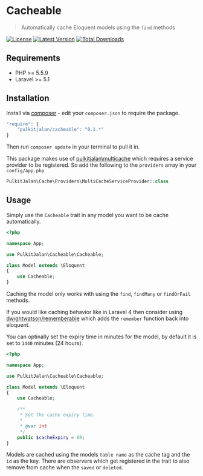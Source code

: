 Cacheable
=========

> Automatically cache Eloquent models using the `find` methods

[![License](http://img.shields.io/badge/license-MIT-brightgreen.svg?style=flat-square)](http://www.opensource.org/licenses/MIT)
[![Latest Version](http://img.shields.io/packagist/v/pulkitjalan/cacheable.svg?style=flat-square)](https://packagist.org/packages/pulkitjalan/cacheable)
[![Total Downloads](https://img.shields.io/packagist/dt/pulkitjalan/cacheable.svg?style=flat-square)](https://packagist.org/packages/pulkitjalan/cacheable)

## Requirements

- PHP >= 5.5.9
- Laravel >= 5.1

## Installation

Install via [composer](https://getcomposer.org/) - edit your `composer.json` to require the package.

```js
"require": {
    "pulkitjalan/cacheable": "0.1.*"
}
```

Then run `composer update` in your terminal to pull it in.

This package makes use of [pulkitjalan\multicache](https://github.com/pulkitjalan/multicache) which requires a service provider to be registered. So add the following to the `providers` array in your `config/app.php`

```php
PulkitJalan\Cache\Providers\MultiCacheServiceProvider::class
```

## Usage

Simply use the `Cacheable` trait in any model you want to be cache automatically.

```php
<?php

namespace App;

use PulkitJalan\Cacheable\Cacheable;

class Model extends \Eloquent
{
    use Cacheable;
}
```

Caching the model only works with using the `find`, `findMany` or `findOrFail` methods.

If you would like caching behavior like in Laravel 4 then consider using [dwightwatson/rememberable](https://github.com/dwightwatson/rememberable) which adds the `remember` function back into eloquent.

You can optinally set the expiry time in minutes for the model, by default it is set to `1440` minutes (24 hours).

```php
<?php

namespace App;

use PulkitJalan\Cacheable\Cacheable;

class Model extends \Eloquent
{
    use Cacheable;

    /**
     * Set the cache expiry time.
     *
     * @var int
     */
    public $cacheExpiry = 60;
}
```

Models are cached using the models `table name` as the cache tag and the `id` as the key. There are observers which get registered in the trait to also remove from cache when the `saved` or `deleted`.
